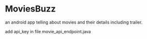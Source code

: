 # MoviesBuzz
an android app telling about movies and their details including trailer.

add api_key in file movie_api_endpoint.java
